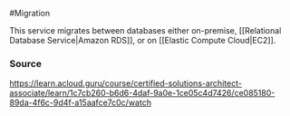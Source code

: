 #Migration 

This service migrates between databases either on-premise, [[Relational Database Service|Amazon RDS]], or on [[Elastic Compute Cloud|EC2]]. 
### Source
https://learn.acloud.guru/course/certified-solutions-architect-associate/learn/1c7cb260-b6d6-4daf-9a0e-1ce05c4d7426/ce085180-89da-4f6c-9d4f-a15aafce7c0c/watch